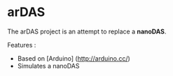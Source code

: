 # arDAS
The arDAS project is an attempt to replace a **nanoDAS**.

Features :
* Based on [Arduino] (http://arduino.cc/)
* Simulates a nanoDAS
